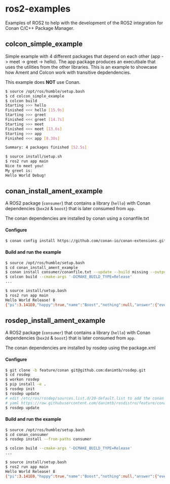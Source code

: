 # ros2-examples

Examples of ROS2 to help with the development of the ROS2 integration for Conan C/C++ Package Manager.


## colcon_simple_example

Simple example with 4 different packages that depend on each other (app -> meet -> greet -> hello). The app package produces an executbale that uses the utilities from the other libraries. This is an example to showcase how Ament and Colcon work with transitive depdendencies.

This example does **NOT** use Conan.

```bash
$ source /opt/ros/humble/setup.bash
$ cd colcon_simple_example
$ colcon build
Starting >>> hello
Finished <<< hello [15.9s]
Starting >>> greet
Finished <<< greet [14.7s]
Starting >>> meet
Finished <<< meet [13.6s]
Starting >>> app
Finished <<< app [8.30s]

Summary: 4 packages finished [52.5s]

$ source install/setup.sh
$ ros2 run app main
Nice to meet you!
My greet is:
Hello World Debug!
```


## conan_install_ament_example

A ROS2 package (`consumer`) that contains a library (`hello`) with Conan dependencies (`box2d` & `boost`) that is later consumed from `app`.

The conan dependencies are installed by conan using a conanfile.txt

#### Configure

```bash
$ conan config install https://github.com/conan-io/conan-extensions.git --source-folder extensions/generators --target-folder extensions/generators
```

#### Build and run the example

```bash
$ source /opt/ros/humble/setup.bash
$ cd conan_install_ament_example
$ conan install consumer/conanfile.txt --update --build missing --output-folder install
$ colcon build --cmake-args '-DCMAKE_BUILD_TYPE=Release'
...

$ source install/setup.bash
$ ros2 run app main
Hello World Release! 8
{"pi":3.141E0,"happy":true,"name":"Boost","nothing":null,"answer":{"everything":42},"list":[1,0,2],"object":{"currency":"USD","value":4.299E1}}
```



## rosdep_install_ament_example

A ROS2 package (`consumer`) that contains a library (`hello`) with Conan dependencies (`box2d` & `boost`) that is later consumed from `app`.

The conan dependencies are installed by rosdep using the package.xml

#### Configure

```bash
$ git clone -b feature/conan git@github.com:danimtb/rosdep.git
$ cd rosdep
$ workon rosdep
$ pip install -e .
$ rosdep init
$ rosdep update
# edit /etc/ros/rosdep/sources.list.d/20-default.list to add the conan index:
# yaml https://raw.githubusercontent.com/danimtb/rosdistro/feature/conan/rosdep/conan.yaml
$ rosdep update
```

#### Build and run the example

```bash
$ source /opt/ros/humble/setup.bash
$ cd conan_consumer
$ rosdep install --from-paths consumer

$ colcon build --cmake-args '-DCMAKE_BUILD_TYPE=Release'
...

$ source install/setup.bash
$ ros2 run app main
Hello World Release! 8
{"pi":3.141E0,"happy":true,"name":"Boost","nothing":null,"answer":{"everything":42},"list":[1,0,2],"object":{"currency":"USD","value":4.299E1}}
```
